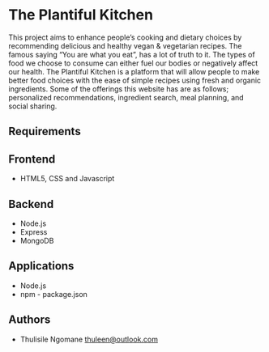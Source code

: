 # The Plantiful Kitchen

This project aims to enhance people’s cooking and dietary choices by recommending delicious and healthy vegan & vegetarian recipes. The famous saying “You are what you eat”, has a lot of truth to it. The types of food we choose to consume can either fuel our bodies or negatively affect our health. The Plantiful Kitchen is a platform that will allow people to make better food choices with the ease of simple recipes using fresh and organic ingredients. Some of the offerings this website has are as follows;  personalized recommendations, ingredient search, meal planning, and social sharing.

## Requirements

## Frontend
* HTML5, CSS and Javascript

## Backend
* Node.js
* Express
* MongoDB

## Applications
* Node.js
* npm - package.json

## Authors
* Thulisile Ngomane thuleen@outlook.com
